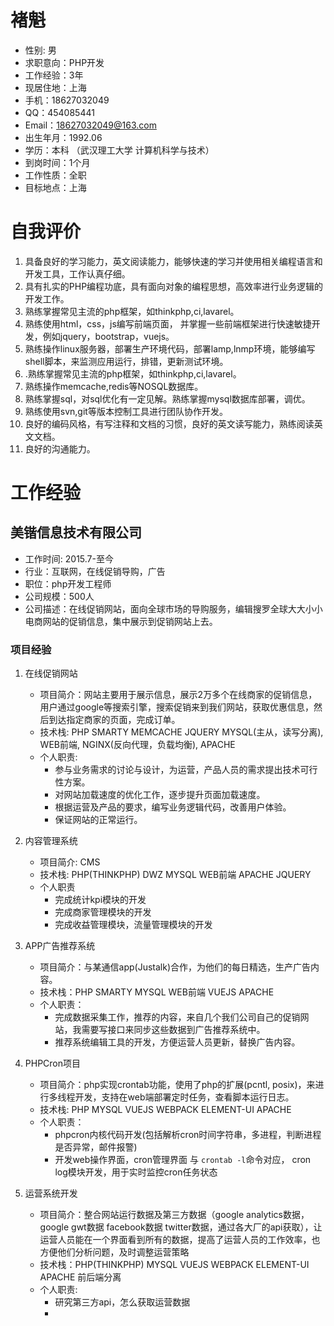 # 褚魁
* 性别: 男
* 求职意向：PHP开发
* 工作经验：3年
* 现居住地：上海
* 手机：18627032049
* QQ：454085441
* Email：18627032049@163.com
* 出生年月：1992.06
* 学历：本科 （武汉理工大学 计算机科学与技术）
* 到岗时间：1个月
* 工作性质：全职
* 目标地点：上海

# 自我评价
1. 具备良好的学习能力，英文阅读能力，能够快速的学习并使用相关编程语言和开发工具，工作认真仔细。
2. 具有扎实的PHP编程功底，具有面向对象的编程思想，高效率进行业务逻辑的开发工作。
3. 熟练掌握常见主流的php框架，如thinkphp,ci,lavarel。
4. 熟练使用html，css，js编写前端页面， 并掌握一些前端框架进行快速敏捷开发，例如jquery，bootstrap，vuejs。
5. 熟练操作linux服务器，部署生产环境代码，部署lamp,lnmp环境，能够编写shell脚本，来监测应用运行，排错，更新测试环境。
6. .熟练掌握常见主流的php框架，如thinkphp,ci,lavarel。
7. 熟练操作memcache,redis等NOSQL数据库。
8. 熟练掌握sql，对sql优化有一定见解。熟练掌握mysql数据库部署，调优。
9. 熟练使用svn,git等版本控制工具进行团队协作开发。
10. 良好的编码风格，有写注释和文档的习惯，良好的英文读写能力，熟练阅读英文文档。
11. 良好的沟通能力。

# 工作经验

## 美锴信息技术有限公司

* 工作时间: 2015.7-至今
* 行业：互联网，在线促销导购，广告
* 职位：php开发工程师
* 公司规模：500人
* 公司描述：在线促销网站，面向全球市场的导购服务，编辑搜罗全球大大小小电商网站的促销信息，集中展示到促销网站上去。

### 项目经验
1. 在线促销网站
   - 项目简介：网站主要用于展示信息，展示2万多个在线商家的促销信息，用户通过google等搜索引擎，搜索促销来到我们网站，获取优惠信息，然后到达指定商家的页面，完成订单。
   - 技术栈: PHP  SMARTY  MEMCACHE  JQUERY MYSQL(主从，读写分离), WEB前端, NGINX(反向代理，负载均衡), APACHE
   - 个人职责: 
     * 参与业务需求的讨论与设计，为运营，产品人员的需求提出技术可行性方案。
     * 对网站加载速度的优化工作，逐步提升页面加载速度。
     * 根据运营及产品的要求，编写业务逻辑代码，改善用户体验。
     * 保证网站的正常运行。

2. 内容管理系统
   - 项目简介: CMS
   - 技术栈: PHP(THINKPHP) DWZ  MYSQL WEB前端 APACHE JQUERY
   - 个人职责
     * 完成统计kpi模块的开发
     * 完成商家管理模块的开发
     * 完成收益管理模块，流量管理模块的开发
3. APP广告推荐系统
   - 项目简介：与某通信app(Justalk)合作，为他们的每日精选，生产广告内容。
   - 技术栈：PHP SMARTY MYSQL WEB前端 VUEJS APACHE
   - 个人职责：
     * 完成数据采集工作，推荐的内容，来自几个我们公司自己的促销网站，我需要写接口来同步这些数据到广告推荐系统中。
     * 推荐系统编辑工具的开发，方便运营人员更新，替换广告内容。
4. PHPCron项目
   - 项目简介：php实现crontab功能，使用了php的扩展(pcntl, posix)，来进行多线程开发，支持在web端部署定时任务，查看脚本运行日志。
   - 技术栈: PHP  MYSQL  VUEJS  WEBPACK  ELEMENT-UI APACHE
   - 个人职责：
     * phpcron内核代码开发(包括解析cron时间字符串，多进程，判断进程是否异常，邮件报警)
     * 开发web操作界面，cron管理界面 与 `crontab -l`命令对应， cron log模块开发，用于实时监控cron任务状态
5. 运营系统开发
   - 项目简介：整合网站运行数据及第三方数据（google analytics数据，google gwt数据 facebook数据 twitter数据，通过各大厂的api获取），让运营人员能在一个界面看到所有的数据，提高了运营人员的工作效率，也方便他们分析问题，及时调整运营策略
   - 技术栈：PHP(THINKPHP) MYSQL VUEJS WEBPACK ELEMENT-UI APACHE 前后端分离
   - 个人职责:
     * 研究第三方api，怎么获取运营数据
     * 
